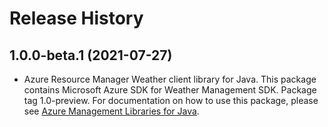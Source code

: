 # Release History

## 1.0.0-beta.1 (2021-07-27)

- Azure Resource Manager Weather client library for Java. This package contains Microsoft Azure SDK for Weather Management SDK.  Package tag 1.0-preview. For documentation on how to use this package, please see [Azure Management Libraries for Java](https://aka.ms/azsdk/java/mgmt).

